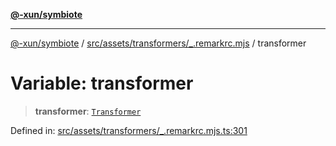 [**@-xun/symbiote**](../../../../../README.md)

***

[@-xun/symbiote](../../../../../README.md) / [src/assets/transformers/\_.remarkrc.mjs](../README.md) / transformer

# Variable: transformer

> **transformer**: [`Transformer`](../../../type-aliases/Transformer.md)

Defined in: [src/assets/transformers/\_.remarkrc.mjs.ts:301](https://github.com/Xunnamius/symbiote/blob/1c36264a9ee1bf4cdf92c895c1434941f105e56c/src/assets/transformers/_.remarkrc.mjs.ts#L301)
